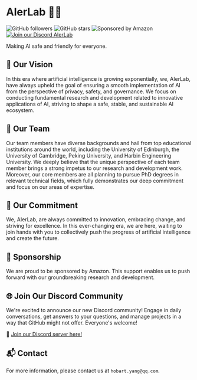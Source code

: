 # AIerLab 👩‍💻

![GitHub followers](https://img.shields.io/github/followers/aierlab?label=Follow&style=social)
![GitHub stars](https://img.shields.io/github/stars/aierlab?label=Stars)
![Sponsored by Amazon](https://img.shields.io/badge/Sponsored%20by-Amazon-orange)
[![Join our Discord AIerLab](https://img.shields.io/badge/discord-join%20chat-blue.svg)](https://discord.gg/pjhf5TqH)


<!-- ![AierLab Logo](https://url-to-your-image.jpg) -->

Making AI safe and friendly for everyone.

## 🎯 Our Vision

In this era where artificial intelligence is growing exponentially, we, AIerLab, have always upheld the goal of ensuring a smooth implementation of AI from the perspective of privacy, safety, and governance. We focus on conducting fundamental research and development related to innovative applications of AI, striving to shape a safe, stable, and sustainable AI ecosystem.

## 🌟 Our Team

Our team members have diverse backgrounds and hail from top educational institutions around the world, including the University of Edinburgh, the University of Cambridge, Peking University, and Harbin Engineering University. We deeply believe that the unique perspective of each team member brings a strong impetus to our research and development work. Moreover, our core members are all planning to pursue PhD degrees in relevant technical fields, which fully demonstrates our deep commitment and focus on our areas of expertise.

## 🚀 Our Commitment

We, AIerLab, are always committed to innovation, embracing change, and striving for excellence. In this ever-changing era, we are here, waiting to join hands with you to collectively push the progress of artificial intelligence and create the future.

<!-- ## 🛠️ Projects

Our team is actively working on several innovative projects:

1. [AI Personal Secretary Project]
2. [AI Emotion Generation with Multi-Agent Reinforcement Learning]
3. [AI Virtual Singer Tuning System]
4. [AI Logic Interpretation Ability Evaluation]
-->

## 🤝 Sponsorship

We are proud to be sponsored by Amazon. This support enables us to push forward with our groundbreaking research and development.

## 🌐 Join Our Discord Community

We're excited to announce our new Discord community! Engage in daily conversations, get answers to your questions, and manage projects in a way that GitHub might not offer. Everyone's welcome!

🔗 [Join our Discord server here!](https://discord.gg/hmHknvvU)

## 📬 Contact

For more information, please contact us at `hobart.yang@qq.com`.
